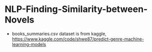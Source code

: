 # NLP-Finding-Similarity-between-Novels
- books_summaries.csv dataset is from kaggle, https://www.kaggle.com/code/shwe87/predict-genre-machine-learning-models
